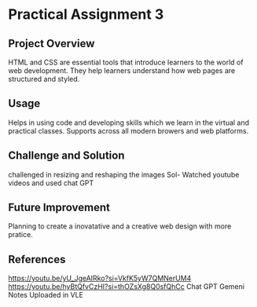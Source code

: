# Practical Assignment 3

## Project Overview
 HTML and CSS are essential tools that introduce learners to the world of web development.
They help learners understand how web pages are structured and styled.

## Usage
Helps in using code and developing skills which we learn in the virtual and practical classes.
Supports across all modern browers and web platforms.

## Challenge and Solution
challenged in resizing and reshaping the images
Sol- Watched youtube videos and used chat GPT

## Future Improvement
Planning to create a inovatative and a creative web design with more pratice.

## References
https://youtu.be/yU_JgeAIRko?si=VkfK5yW7QMNerUM4
https://youtu.be/hyBtQfvCzHI?si=thOZsXg8Q0sfQhCc
Chat GPT
Gemeni
Notes Uploaded in VLE


